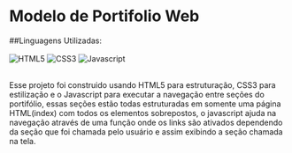 # Modelo de Portifolio Web

##Linguagens Utilizadas:
<div style="display: inline_block">
  <img align="center" alt="HTML5" src="https://img.shields.io/badge/HTML5-E34F26?style=for-the-badge&logo=html5&logoColor=white" />
  <img align="center" alt="CSS3" src="https://img.shields.io/badge/CSS3-1572B6?style=for-the-badge&logo=css3&logoColor=white" />
  <img align="center" alt="Javascript" src="https://img.shields.io/badge/JavaScript-323330?style=for-the-badge&logo=javascript&logoColor=F7DF1E" />
</div></br>

Esse projeto foi construido usando HTML5 para estruturação, CSS3 para estilização e o Javascript para executar a navegação entre seções do portifólio,
essas seções estão todas estruturadas em somente uma página HTML(index) com todos os elementos sobrepostos, o javascript ajuda na navegação através de uma função onde
os links são ativados dependendo da seção que foi chamada pelo usuário e assim exibindo a seção chamada na tela.
